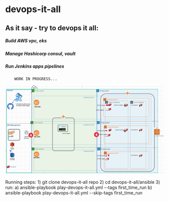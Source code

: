 # devops-it-all
   
   ## As it say - try to devops it all:
   ##### Build AWS vpc, eks
   ##### Manage Hashicorp consul, vault 
   ##### Run Jenkins apps pipelines
        WORK IN PROGRESS...
   <img src="images/env-status.png" width="1200" >
   
   Running steps:
    1) git clone devops-it-all repo
    2) cd devops-it-all/ansible
    3) run:
      a) ansible-playbook play-devops-it-all.yml  --tags first_time_run
      b) ansible-playbook play-devops-it-all.yml  --skip-tags first_time_run
